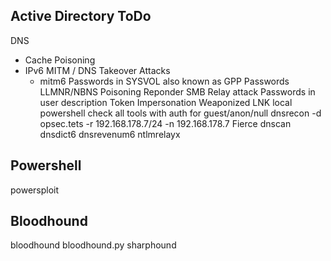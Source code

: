 ## Active Directory ToDo
DNS
* Cache Poisoning
* IPv6 MITM / DNS Takeover Attacks
	* mitm6
Passwords in SYSVOL also known as GPP Passwords
LLMNR/NBNS Poisoning
	Reponder
SMB Relay attack
Passwords in user description
Token Impersonation
Weaponized LNK
local powershell
check all tools with auth for guest/anon/null
dnsrecon -d opsec.tets -r 192.168.178.7/24 -n 192.168.178.7
Fierce
dnscan 
dnsdict6 
dnsrevenum6 
ntlmrelayx

## Powershell
powersploit

## Bloodhound
bloodhound
bloodhound.py
sharphound